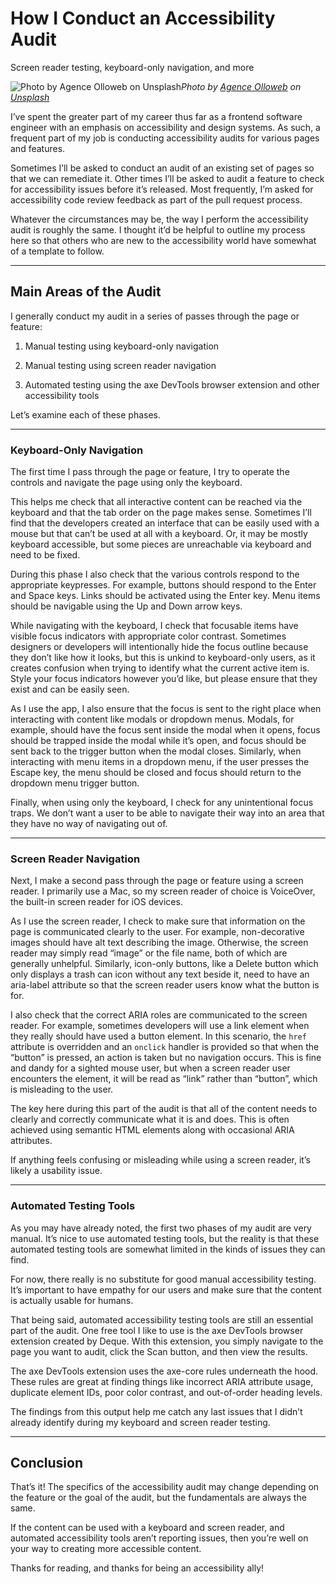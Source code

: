 # How I Conduct an Accessibility Audit

Screen reader testing, keyboard-only navigation, and more

![Photo by [Agence Olloweb](https://unsplash.com/@olloweb?utm_source=medium&utm_medium=referral) on [Unsplash](https://unsplash.com?utm_source=medium&utm_medium=referral)](https://cdn-images-1.medium.com/max/8576/0*eIE2BQ0yemhVw_iQ)*Photo by [Agence Olloweb](https://unsplash.com/@olloweb?utm_source=medium&utm_medium=referral) on [Unsplash](https://unsplash.com?utm_source=medium&utm_medium=referral)*

I’ve spent the greater part of my career thus far as a frontend software engineer with an emphasis on accessibility and design systems. As such, a frequent part of my job is conducting accessibility audits for various pages and features.

Sometimes I’ll be asked to conduct an audit of an existing set of pages so that we can remediate it. Other times I’ll be asked to audit a feature to check for accessibility issues before it’s released. Most frequently, I’m asked for accessibility code review feedback as part of the pull request process.

Whatever the circumstances may be, the way I perform the accessibility audit is roughly the same. I thought it’d be helpful to outline my process here so that others who are new to the accessibility world have somewhat of a template to follow.

---

## Main Areas of the Audit

I generally conduct my audit in a series of passes through the page or feature:

1. Manual testing using keyboard-only navigation

1. Manual testing using screen reader navigation

1. Automated testing using the axe DevTools browser extension and other accessibility tools

Let’s examine each of these phases.

---

### Keyboard-Only Navigation

The first time I pass through the page or feature, I try to operate the controls and navigate the page using only the keyboard.

This helps me check that all interactive content can be reached via the keyboard and that the tab order on the page makes sense. Sometimes I’ll find that the developers created an interface that can be easily used with a mouse but that can’t be used at all with a keyboard. Or, it may be mostly keyboard accessible, but some pieces are unreachable via keyboard and need to be fixed.

During this phase I also check that the various controls respond to the appropriate keypresses. For example, buttons should respond to the Enter and Space keys. Links should be activated using the Enter key. Menu items should be navigable using the Up and Down arrow keys.

While navigating with the keyboard, I check that focusable items have visible focus indicators with appropriate color contrast. Sometimes designers or developers will intentionally hide the focus outline because they don’t like how it looks, but this is unkind to keyboard-only users, as it creates confusion when trying to identify what the current active item is. Style your focus indicators however you’d like, but please ensure that they exist and can be easily seen.

As I use the app, I also ensure that the focus is sent to the right place when interacting with content like modals or dropdown menus. Modals, for example, should have the focus sent inside the modal when it opens, focus should be trapped inside the modal while it’s open, and focus should be sent back to the trigger button when the modal closes. Similarly, when interacting with menu items in a dropdown menu, if the user presses the Escape key, the menu should be closed and focus should return to the dropdown menu trigger button.

Finally, when using only the keyboard, I check for any unintentional focus traps. We don’t want a user to be able to navigate their way into an area that they have no way of navigating out of.

---

### Screen Reader Navigation

Next, I make a second pass through the page or feature using a screen reader. I primarily use a Mac, so my screen reader of choice is VoiceOver, the built-in screen reader for iOS devices.

As I use the screen reader, I check to make sure that information on the page is communicated clearly to the user. For example, non-decorative images should have alt text describing the image. Otherwise, the screen reader may simply read “image” or the file name, both of which are generally unhelpful. Similarly, icon-only buttons, like a Delete button which only displays a trash can icon without any text beside it, need to have an aria-label attribute so that the screen reader users know what the button is for.

I also check that the correct ARIA roles are communicated to the screen reader. For example, sometimes developers will use a link element when they really should have used a button element. In this scenario, the `href` attribute is overridden and an `onclick` handler is provided so that when the “button” is pressed, an action is taken but no navigation occurs. This is fine and dandy for a sighted mouse user, but when a screen reader user encounters the element, it will be read as “link” rather than “button”, which is misleading to the user.

The key here during this part of the audit is that all of the content needs to clearly and correctly communicate what it is and does. This is often achieved using semantic HTML elements along with occasional ARIA attributes.

If anything feels confusing or misleading while using a screen reader, it’s likely a usability issue.

---

### Automated Testing Tools

As you may have already noted, the first two phases of my audit are very manual. It’s nice to use automated testing tools, but the reality is that these automated testing tools are somewhat limited in the kinds of issues they can find.

For now, there really is no substitute for good manual accessibility testing. It’s important to have empathy for our users and make sure that the content is actually usable for humans.

That being said, automated accessibility testing tools are still an essential part of the audit. One free tool I like to use is the axe DevTools browser extension created by Deque. With this extension, you simply navigate to the page you want to audit, click the Scan button, and then view the results.

The axe DevTools extension uses the axe-core rules underneath the hood. These rules are great at finding things like incorrect ARIA attribute usage, duplicate element IDs, poor color contrast, and out-of-order heading levels.

The findings from this output help me catch any last issues that I didn’t already identify during my keyboard and screen reader testing.

---

## Conclusion

That’s it! The specifics of the accessibility audit may change depending on the feature or the goal of the audit, but the fundamentals are always the same. 

If the content can be used with a keyboard and screen reader, and automated accessibility tools aren’t reporting issues, then you’re well on your way to creating more accessible content.

Thanks for reading, and thanks for being an accessibility ally!
